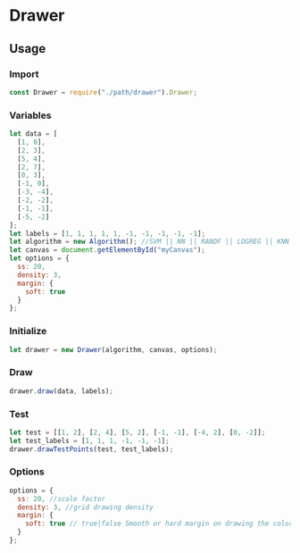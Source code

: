 # Drawer

## Usage

### Import

```javascript
const Drawer = require("./path/drawer").Drawer;
```

### Variables

```javascript
let data = [
  [1, 0],
  [2, 3],
  [5, 4],
  [2, 7],
  [0, 3],
  [-1, 0],
  [-3, -4],
  [-2, -2],
  [-1, -1],
  [-5, -2]
];
let labels = [1, 1, 1, 1, 1, -1, -1, -1, -1, -1];
let algorithm = new Algorithm(); //SVM || NN || RANDF || LOGREG || KNN || RBF
let canvas = document.getElementById("myCanvas");
let options = {
  ss: 20,
  density: 3,
  margin: {
    soft: true
  }
};
```

### Initialize

```javascript
let drawer = new Drawer(algorithm, canvas, options);
```

### Draw

```javascript
drawer.draw(data, labels);
```

### Test

```javascript
let test = [[1, 2], [2, 4], [5, 2], [-1, -1], [-4, 2], [0, -2]];
let test_labels = [1, 1, 1, -1, -1, -1];
drawer.drawTestPoints(test, test_labels);
```

### Options

```javascript
options = {
  ss: 20, //scale factor
  density: 3, //grid drawing density
  margin: {
    soft: true // true|false Smooth or hard margin on drawing the colors
  }
};
```
